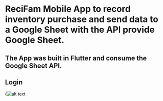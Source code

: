 # ReciFam Mobile App to record inventory purchase and send data to a Google Sheet with the API provide Google Sheet.
## The App was built in Flutter and consume the Google Sheet API. 

## Login

(![alt text](https://github.com/[saulhs12]/[Portfolio]/Mobile-App-Development/src/[main]/img1.jpg?raw=true)

